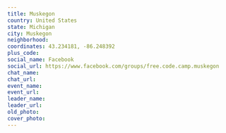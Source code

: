 ```yaml
---
title: Muskegon
country: United States
state: Michigan
city: Muskegon
neighborhood: 
coordinates: 43.234181, -86.248392
plus_code:
social_name: Facebook
social_url: https://www.facebook.com/groups/free.code.camp.muskegon
chat_name:
chat_url:
event_name:
event_url:
leader_name:
leader_url:
old_photo: 
cover_photo:
---
```

